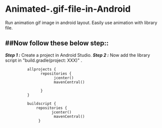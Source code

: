 # Animated-.gif-file-in-Android
Run animation gif image in android layout. Easily use animation with library file.


##Now follow these below step::
---

***Step 1 :***
Create a project in Android Studio.
***Step 2 :***
Now add the library script in "build.gradle(project: XXX)" .
```
          allprojects {
                repositories {
                      jcenter()
                      mavenCentral()
        
                }
          }
```
          
```
          buildscript {
              repositories {
                     jcenter()
                      mavenCentral()
               }
          
      
```
          
         
